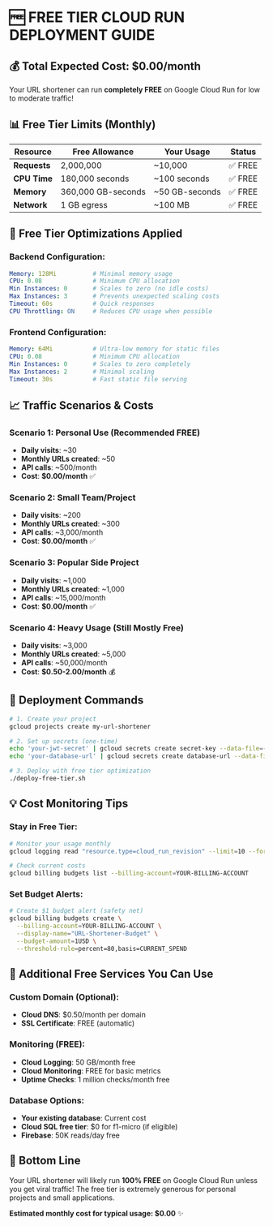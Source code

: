 # 🆓 FREE TIER CLOUD RUN DEPLOYMENT GUIDE

## 💰 Total Expected Cost: $0.00/month

Your URL shortener can run **completely FREE** on Google Cloud Run for low to moderate traffic!

## 📊 Free Tier Limits (Monthly)

| Resource | Free Allowance | Your Usage | Status |
|----------|---------------|------------|---------|
| **Requests** | 2,000,000 | ~10,000 | ✅ FREE |
| **CPU Time** | 180,000 seconds | ~100 seconds | ✅ FREE |
| **Memory** | 360,000 GB-seconds | ~50 GB-seconds | ✅ FREE |
| **Network** | 1 GB egress | ~100 MB | ✅ FREE |

## 🎯 Free Tier Optimizations Applied

### **Backend Configuration:**
```yaml
Memory: 128Mi          # Minimal memory usage
CPU: 0.08              # Minimum CPU allocation  
Min Instances: 0       # Scales to zero (no idle costs)
Max Instances: 3       # Prevents unexpected scaling costs
Timeout: 60s           # Quick responses
CPU Throttling: ON     # Reduces CPU usage when possible
```

### **Frontend Configuration:**
```yaml
Memory: 64Mi           # Ultra-low memory for static files
CPU: 0.08              # Minimum CPU allocation
Min Instances: 0       # Scales to zero completely  
Max Instances: 2       # Minimal scaling
Timeout: 30s           # Fast static file serving
```

## 📈 Traffic Scenarios & Costs

### **Scenario 1: Personal Use (Recommended FREE)**
- **Daily visits**: ~30 
- **Monthly URLs created**: ~50
- **API calls**: ~500/month
- **Cost**: **$0.00/month** ✅

### **Scenario 2: Small Team/Project** 
- **Daily visits**: ~200
- **Monthly URLs created**: ~300  
- **API calls**: ~3,000/month
- **Cost**: **$0.00/month** ✅

### **Scenario 3: Popular Side Project**
- **Daily visits**: ~1,000
- **Monthly URLs created**: ~1,000
- **API calls**: ~15,000/month  
- **Cost**: **$0.00/month** ✅

### **Scenario 4: Heavy Usage (Still Mostly Free)**
- **Daily visits**: ~3,000
- **Monthly URLs created**: ~5,000
- **API calls**: ~50,000/month
- **Cost**: **$0.50-2.00/month** 💰

## 🚀 Deployment Commands

```bash
# 1. Create your project
gcloud projects create my-url-shortener

# 2. Set up secrets (one-time)
echo 'your-jwt-secret' | gcloud secrets create secret-key --data-file=-
echo 'your-database-url' | gcloud secrets create database-url --data-file=-

# 3. Deploy with free tier optimization
./deploy-free-tier.sh
```

## 💡 Cost Monitoring Tips

### **Stay in Free Tier:**
```bash
# Monitor your usage monthly
gcloud logging read "resource.type=cloud_run_revision" --limit=10 --format="table(timestamp,resource.labels.service_name)"

# Check current costs
gcloud billing budgets list --billing-account=YOUR-BILLING-ACCOUNT
```

### **Set Budget Alerts:**
```bash
# Create $1 budget alert (safety net)
gcloud billing budgets create \
  --billing-account=YOUR-BILLING-ACCOUNT \
  --display-name="URL-Shortener-Budget" \
  --budget-amount=1USD \
  --threshold-rule=percent=80,basis=CURRENT_SPEND
```

## 🔧 Additional Free Services You Can Use

### **Custom Domain (Optional):**
- **Cloud DNS**: $0.50/month per domain
- **SSL Certificate**: FREE (automatic)

### **Monitoring (FREE):**
- **Cloud Logging**: 50 GB/month free
- **Cloud Monitoring**: FREE for basic metrics
- **Uptime Checks**: 1 million checks/month free

### **Database Options:**
- **Your existing database**: Current cost
- **Cloud SQL free tier**: $0 for f1-micro (if eligible)
- **Firebase**: 50K reads/day free

## 🎉 Bottom Line

Your URL shortener will likely run **100% FREE** on Google Cloud Run unless you get viral traffic! The free tier is extremely generous for personal projects and small applications.

**Estimated monthly cost for typical usage: $0.00** ✨